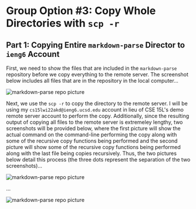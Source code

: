 # Group Option #3: Copy Whole Directories with `scp -r`

## Part 1: Copying Entire `markdown-parse` Director to `ieng6` Account

First, we need to show the files that are included in the `markdown-parse` repository before we copy everything to the remote server. The screenshot below includes all files that are in the repository in the local computer...

![markdown-parse repo picture](https://user-images.githubusercontent.com/81746604/153533655-b7c6fb2f-4fb2-4fbf-a14c-214c7cdf77b5.png)

Next, we use the `scp -r` to copy the directory to the remote server. I will be using my `cs15lwi22akd@ieng6.ucsd.edu` account in lieu of CSE 15L's demo remote server account to perform the copy. Additionally, since the resulting output of copying all files to the remote server is extremeley lengthy, two screenshots will be provided below, where the first picture will show the actual command on the command-line performing the copy along with some of the recursive copy functions being performed and the second picture will show some of the recursive copy functions being performed along with the last file being copies recursively. Thus, the two pictures below detail this process (the three dots represent the separation of the two screenshots)...

![markdown-parse repo picture](https://user-images.githubusercontent.com/81746604/153535172-224aa56b-07f5-4ecb-9ede-66fa0c02caa5.png)

...

![markdown-parse repo picture](https://user-images.githubusercontent.com/81746604/153535235-401d2d74-d57a-4dad-9592-72f3ec6c345c.png)



